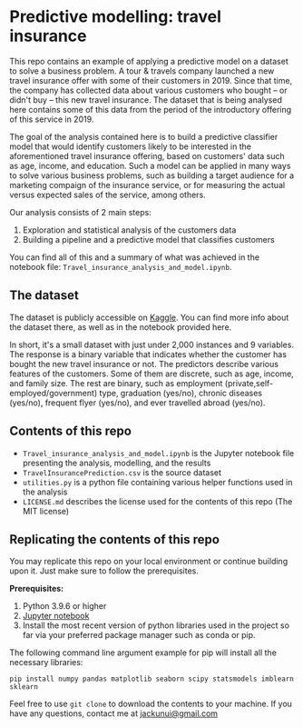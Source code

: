 # Predictive modelling: travel insurance

This repo contains an example of applying a predictive model on a dataset to solve a business problem. A tour & travels company launched a new travel insurance offer with some of their customers in 2019. Since that time, the company has collected data about various customers who bought – or didn't buy – this new travel insurance. The dataset that is being analysed here contains some of this data from the period of the introductory offering of this service in 2019.

The goal of the analysis contained here is to build a predictive classifier model that would identify customers likely to be interested in the aforementioned travel insurance offering, based on customers' data such as age, income, and education. Such a model can be applied in many ways to solve various business problems, such as building a target audience for a marketing compaign of the insurance service, or for measuring the actual versus expected sales of the service, among others.

Our analysis consists of 2 main steps:
1. Exploration and statistical analysis of the customers data
2. Building a pipeline and a predictive model that classifies customers

You can find all of this and a summary of what was achieved in the notebook file: `Travel_insurance_analysis_and_model.ipynb`.

## The dataset

The dataset is publicly accessible on [Kaggle](https://www.kaggle.com/datasets/tejashvi14/travel-insurance-prediction-data). You can find more info about the dataset there, as well as in the notebook provided here.

In short, it's a small dataset with just under 2,000 instances and 9 variables. The response is a binary variable that indicates whether the customer has bought the new travel insurance or not. The predictors describe various features of the customers. Some of them are discrete, such as age, income, and family size. The rest are binary, such as employment (private,self-employed/government) type, graduation (yes/no), chronic diseases (yes/no), frequent flyer (yes/no), and ever travelled abroad (yes/no).

## Contents of this repo

- `Travel_insurance_analysis_and_model.ipynb` is the Jupyter notebook file presenting the analysis, modelling, and the results
- `TravelInsurancePrediction.csv` is the source dataset
- `utilities.py` is a python file containing various helper functions used in the analysis
- `LICENSE.md` describes the license used for the contents of this repo (The MIT license)

## Replicating the contents of this repo

You may replicate this repo on your local environment or continue building upon it. Just make sure to follow the prerequisites.

**Prerequisites:**
1. Python 3.9.6 or higher
2. [Jupyter notebook](https://jupyter.org/install)
3. Install the most recent version of python libraries used in the project so far via your preferred package manager such as conda or pip.

The following command line argument example for pip will install all the necessary libraries:
```
pip install numpy pandas matplotlib seaborn scipy statsmodels imblearn sklearn
```
Feel free to use `git clone` to download the contents to your machine. If you have any questions, contact me at jackunui@gmail.com